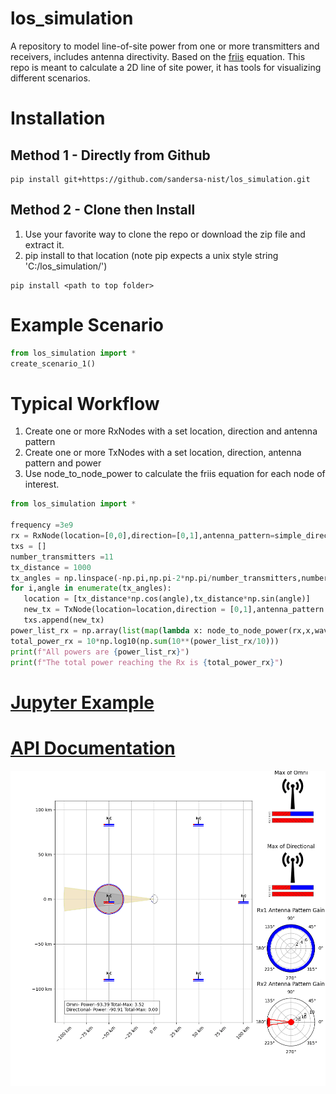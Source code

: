 # los_simulation
A repository to model line-of-site power from one or more transmitters and receivers, includes antenna directivity. Based on the [friis](https://en.wikipedia.org/wiki/Friis_transmission_equation) equation. This repo is meant to calculate a 2D line of site power, it has tools for visualizing different scenarios. 

# Installation 
## Method 1 - Directly from Github
```shell
pip install git+https://github.com/sandersa-nist/los_simulation.git
```
## Method 2 - Clone then Install
1. Use your favorite way to clone the repo or download the zip file and extract it.  
2. pip install to that location (note pip expects a unix style string 'C:/los_simulation/')

```shell
pip install <path to top folder>
```
# Example Scenario
```python
from los_simulation import *
create_scenario_1()
```
# Typical Workflow
 1. Create one or more RxNodes with a set location, direction and antenna pattern
 2. Create one or more TxNodes with a set location, direction, antenna pattern and power
 3. Use node_to_node_power to calculate the friis equation for each node of interest.
 
 ```python
from los_simulation import *

frequency =3e9
rx = RxNode(location=[0,0],direction=[0,1],antenna_pattern=simple_directional_gain)
txs = []
number_transmitters =11
tx_distance = 1000
tx_angles = np.linspace(-np.pi,np.pi-2*np.pi/number_transmitters,number_transmitters)
for i,angle in enumerate(tx_angles):
    location = [tx_distance*np.cos(angle),tx_distance*np.sin(angle)]
    new_tx = TxNode(location=location,direction = [0,1],antenna_pattern = omni, power = -10, id=f"tx_{i}")
    txs.append(new_tx)
power_list_rx = np.array(list(map(lambda x: node_to_node_power(rx,x,wavelength=C/frequency),txs)))
total_power_rx = 10*np.log10(np.sum(10**(power_list_rx/10)))
print(f"All powers are {power_list_rx}")
print(f"The total power reaching the Rx is {total_power_rx}")
```
# [Jupyter Example](./examples/los_simulation_example.ipynb)
# [API Documentation](https://sandersa-nist.github.io/los_simulation/documentation/los_simulation.html)

![image](./los_simulation/resources/example_scenario.gif)